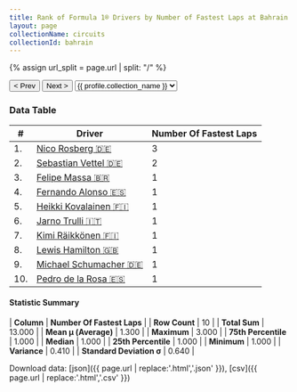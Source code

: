 ```yaml
---
title: Rank of Formula 1® Drivers by Number of Fastest Laps at Bahrain International Circuit
layout: page
collectionName: circuits
collectionId: bahrain
---
```


{% assign url_split = page.url | split: "/" %}
<div id="collection-navigation">
<button onclick="selector.options[selector.selectedIndex-1].value && (window.location = selector.options[selector.selectedIndex-1].value);">&lt; Prev</button>
<button onclick="selector.options[selector.selectedIndex+1].value && (window.location = selector.options[selector.selectedIndex+1].value);">Next &gt;</button>
<select id="selector" onchange="this.options[this.selectedIndex].value && (window.location = this.options[this.selectedIndex].value);">
  {% for collectionId in site.data[page.collectionName].refs %}
    {% if collectionId == page.collectionId %}
      {% assign selected = "selected" %}
    {% else %}
      {% assign selected = "" %}
    {% endif %}
    {% assign profile = site.data[page.collectionName][collectionId].profile %}
    <option value="/f1/{{ page.collectionName }}/{{ collectionId }}/{{ url_split[4] }}" {{ selected }}>{{ profile.collection_name }}</option>
  {% endfor %}
</select>
</div>

<canvas id="chart" width="400" height="180"></canvas>
<script>
var data = {
  "labels" : [
    "Nico Rosberg",
    "Sebastian Vettel",
    "Felipe Massa",
    "Fernando Alonso",
    "Heikki Kovalainen",
    "Jarno Trulli",
    "Kimi Räikkönen",
    "Lewis Hamilton",
    "Michael Schumacher",
    "Pedro de la Rosa"
  ],
  "datasets" : [
    {
      "label" : "Number Of Fastest Laps",
      "data" : [
        3,
        2,
        1,
        1,
        1,
        1,
        1,
        1,
        1,
        1
      ],
      "borderColor" : [
        "#1D181E",
        "#1D181E",
        "#1D181E",
        "#1D181E",
        "#1D181E",
        "#1D181E",
        "#1D181E",
        "#1D181E",
        "#1D181E",
        "#1D181E"
      ],
      "borderWidth" : 1,
      "backgroundColor" : [
        "#9C8E8D",
        "#9C8E8D",
        "#9C8E8D",
        "#9C8E8D",
        "#9C8E8D",
        "#9C8E8D",
        "#9C8E8D",
        "#9C8E8D",
        "#9C8E8D",
        "#9C8E8D"
      ]
    }
  ]
};
var options = {
  legend: {
    display: false
  },
  scales: {
    xAxes: [{
      ticks: {
        beginAtZero: true,
        maxRotation: 180,
        display: window.innerWidth > 800
      }
    }],
    yAxes: [{
      ticks: {
        beginAtZero: true
      }
    }]
  },
  onResize: function(chart, size) {
    chart.options.scales.xAxes[0].ticks.display = size.width > 800;
  }
};
var chart = new Chart("chart", {
    data: data,
    type: 'bar',
    options: options
});
</script>



### Data Table

| # | Driver | Number Of Fastest Laps |
|--|--|--|
| 1. | [Nico Rosberg 🇩🇪](/f1/drivers/rosberg) | 3 |
| 2. | [Sebastian Vettel 🇩🇪](/f1/drivers/vettel) | 2 |
| 3. | [Felipe Massa 🇧🇷](/f1/drivers/massa) | 1 |
| 4. | [Fernando Alonso 🇪🇸](/f1/drivers/alonso) | 1 |
| 5. | [Heikki Kovalainen 🇫🇮](/f1/drivers/kovalainen) | 1 |
| 6. | [Jarno Trulli 🇮🇹](/f1/drivers/trulli) | 1 |
| 7. | [Kimi Räikkönen 🇫🇮](/f1/drivers/raikkonen) | 1 |
| 8. | [Lewis Hamilton 🇬🇧](/f1/drivers/hamilton) | 1 |
| 9. | [Michael Schumacher 🇩🇪](/f1/drivers/michael_schumacher) | 1 |
| 10. | [Pedro de la Rosa 🇪🇸](/f1/drivers/rosa) | 1 |

#### Statistic Summary

| **Column** | **Number Of Fastest Laps** |
| **Row Count** | 10 |
| **Total Sum** | 13.000 |
| **Mean μ (Average)** | 1.300 |
| **Maximum** | 3.000 |
| **75th Percentile** | 1.000 |
| **Median** | 1.000 |
| **25th Percentile** | 1.000 |
| **Minimum** | 1.000 |
| **Variance** | 0.410 |
| **Standard Deviation σ** | 0.640 |

Download data: [json]({{ page.url | replace:'.html','.json' }}), [csv]({{ page.url | replace:'.html','.csv' }})
